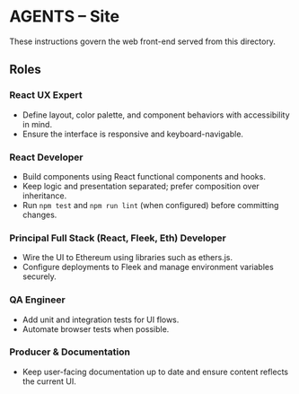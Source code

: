 # AGENTS – Site

These instructions govern the web front-end served from this directory.

## Roles

### React UX Expert
- Define layout, color palette, and component behaviors with accessibility in mind.
- Ensure the interface is responsive and keyboard-navigable.

### React Developer
- Build components using React functional components and hooks.
- Keep logic and presentation separated; prefer composition over inheritance.
- Run `npm test` and `npm run lint` (when configured) before committing changes.

### Principal Full Stack (React, Fleek, Eth) Developer
- Wire the UI to Ethereum using libraries such as ethers.js.
- Configure deployments to Fleek and manage environment variables securely.

### QA Engineer
- Add unit and integration tests for UI flows.
- Automate browser tests when possible.

### Producer & Documentation
- Keep user-facing documentation up to date and ensure content reflects the current UI.
